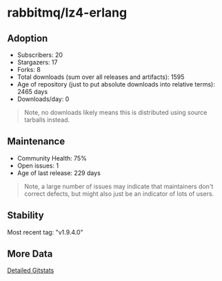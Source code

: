 # rabbitmq/lz4-erlang

## Adoption

- Subscribers: 20
- Stargazers: 17
- Forks: 8
- Total downloads (sum over all releases and artifacts): 1595
- Age of repository (just to put absolute downloads into relative terms): 2465 days
- Downloads/day: 0

> Note, no downloads likely means this is distributed using source tarballs instead.

## Maintenance

- Community Health: 75%
- Open issues: 1
- Age of last release: 229 days

> Note, a large number of issues may indicate that maintainers don't correct defects, but might also
> just be an indicator of lots of users.

## Stability

Most recent tag: "v1.9.4.0"

## More Data

[Detailed Gitstats](/bazel-catalog/gitstats/rabbitmq/lz4-erlang)

